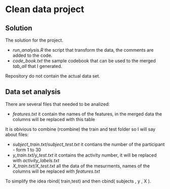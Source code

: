 # Clean data project

## Solution

The solution for the project.

* *run_analysis.R* the script that transform the data, the comments are added to the code.
* *code_book.txt* the sample codebook that can be used to the merged *tab_all* that I generated.

Repository do not contain the actual data set.

## Data set analysis

There are several files that needed to be analized:
* *features.txt* it contain the names of the features, in the merged data the columns will be replaced with this table


It is obivious to combine (rcombine) the train and test folder so I will say about files:
* *subject_train.txt*/*subject_test.txt* it contians the number of the participant - form 1 to 30
* *y_train.txt*/*y_test.txt* it contains the activity number, it will be replaced with *activity_labels.txt*
* *X_train.txt*/*X_test.txt* all the data of the mesurments, names of the columns will be replaced with *features.txt*

To simplify the idea rbind( train,test) and then cbind( subjects , y , X ).
